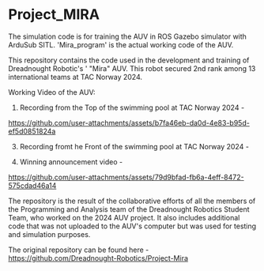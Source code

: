 # Project_MIRA


The simulation code is for training the AUV in ROS Gazebo simulator with ArduSub SITL. 'Mira_program' is the actual working code of the AUV.


This repository contains the code used in the development and training of Dreadnought Robotic's ' "Mira" AUV. This robot secured 2nd rank among 13 international teams at TAC Norway 2024.

Working Video of the AUV:
1) Recording from the Top of the swimming pool at TAC Norway 2024 -

https://github.com/user-attachments/assets/b7fa46eb-da0d-4e83-b95d-ef5d0851824a

3) Recording fromt he Front of the swimming pool at TAC Norway 2024 -


4) Winning announcement video -

   
https://github.com/user-attachments/assets/79d9bfad-fb6a-4eff-8472-575cdad46a14



The repository is the result of the collaborative efforts of all the members of the Programming and Analysis team of the Dreadnought Robotics Student Team, who worked on the 2024 AUV project. It also includes additional code that was not uploaded to the AUV's computer but was used for testing and simulation purposes.

The original repository can be found here - https://github.com/Dreadnought-Robotics/Project-Mira
